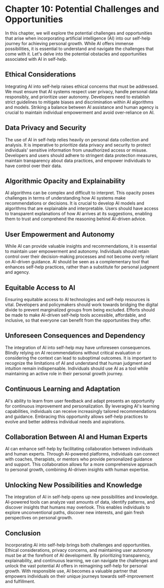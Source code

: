 Chapter 10: Potential Challenges and Opportunities
==================================================

In this chapter, we will explore the potential challenges and opportunities that arise when incorporating artificial intelligence (AI) into our self-help journey for achieving personal growth. While AI offers immense possibilities, it is essential to understand and navigate the challenges that come with it. Let's delve into the potential obstacles and opportunities associated with AI in self-help.

**Ethical Considerations**
--------------------------

Integrating AI into self-help raises ethical concerns that must be addressed. We must ensure that AI systems respect user privacy, handle personal data responsibly, and prioritize user autonomy. Developers need to establish strict guidelines to mitigate biases and discrimination within AI algorithms and models. Striking a balance between AI assistance and human agency is crucial to maintain individual empowerment and avoid over-reliance on AI.

**Data Privacy and Security**
-----------------------------

The use of AI in self-help relies heavily on personal data collection and analysis. It is imperative to prioritize data privacy and security to protect individuals' sensitive information from unauthorized access or misuse. Developers and users should adhere to stringent data protection measures, maintain transparency about data practices, and empower individuals to have control over their data.

**Algorithmic Opacity and Explainability**
------------------------------------------

AI algorithms can be complex and difficult to interpret. This opacity poses challenges in terms of understanding how AI systems make recommendations or decisions. It is crucial to develop AI models and algorithms that are explainable and interpretable. Users should have access to transparent explanations of how AI arrives at its suggestions, enabling them to trust and comprehend the reasoning behind AI-driven advice.

**User Empowerment and Autonomy**
---------------------------------

While AI can provide valuable insights and recommendations, it is essential to maintain user empowerment and autonomy. Individuals should retain control over their decision-making processes and not become overly reliant on AI-driven guidance. AI should be seen as a complementary tool that enhances self-help practices, rather than a substitute for personal judgment and agency.

**Equitable Access to AI**
--------------------------

Ensuring equitable access to AI technologies and self-help resources is vital. Developers and policymakers should work towards bridging the digital divide to prevent marginalized groups from being excluded. Efforts should be made to make AI-driven self-help tools accessible, affordable, and inclusive, so that everyone can benefit from the opportunities they offer.

**Unforeseen Consequences and Dependency**
------------------------------------------

The integration of AI into self-help may have unforeseen consequences. Blindly relying on AI recommendations without critical evaluation or considering the context can lead to suboptimal outcomes. It is important to recognize the limitations of AI and understand that human judgment and intuition remain indispensable. Individuals should use AI as a tool while maintaining an active role in their personal growth journey.

**Continuous Learning and Adaptation**
--------------------------------------

AI's ability to learn from user feedback and adapt presents an opportunity for continuous improvement and personalization. By leveraging AI's learning capabilities, individuals can receive increasingly tailored recommendations and guidance. Embracing this opportunity allows self-help practices to evolve and better address individual needs and aspirations.

**Collaboration Between AI and Human Experts**
----------------------------------------------

AI can enhance self-help by facilitating collaboration between individuals and human experts. Through AI-powered platforms, individuals can connect with coaches, therapists, or mentors who provide personalized guidance and support. This collaboration allows for a more comprehensive approach to personal growth, combining AI-driven insights with human expertise.

**Unlocking New Possibilities and Knowledge**
---------------------------------------------

The integration of AI in self-help opens up new possibilities and knowledge. AI-powered tools can analyze vast amounts of data, identify patterns, and discover insights that humans may overlook. This enables individuals to explore unconventional paths, discover new interests, and gain fresh perspectives on personal growth.

**Conclusion**
--------------

Incorporating AI into self-help brings both challenges and opportunities. Ethical considerations, privacy concerns, and maintaining user autonomy must be at the forefront of AI development. By prioritizing transparency, explainability, and continuous learning, we can navigate the challenges and unlock the vast potential AI offers in reimagining self-help for personal growth. With responsible use, AI becomes a valuable partner that empowers individuals on their unique journeys towards self-improvement and fulfillment.

